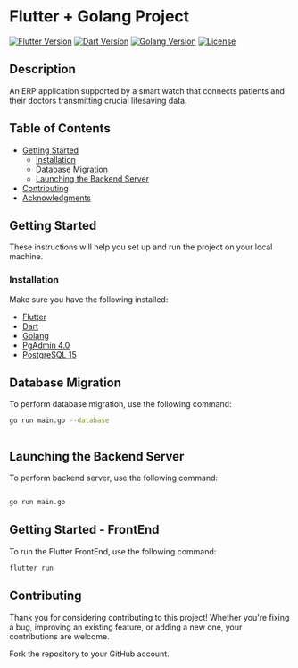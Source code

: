 # Flutter + Golang Project

[![Flutter Version](https://img.shields.io/badge/flutter-v2.x-blue.svg)](https://flutter.dev/)
[![Dart Version](https://img.shields.io/badge/dart-v2.x-blue.svg)](https://dart.dev/)
[![Golang Version](https://img.shields.io/badge/golang-v1.x-blue.svg)](https://golang.org/)
[![License](https://img.shields.io/badge/license-MIT-blue.svg)](LICENSE)

## Description

An ERP application supported by a smart watch that connects patients and their doctors transmitting crucial lifesaving data.

## Table of Contents

- [Getting Started](#getting-started)
  - [Installation](#prerequisites)
  - [Database Migration](#database-migration)
  - [Launching the Backend Server](#launching-the-backend-server)
- [Contributing](#contributing)
- [Acknowledgments](#acknowledgments)

## Getting Started

These instructions will help you set up and run the project on your local machine.

### Installation

Make sure you have the following installed:

- [Flutter](https://flutter.dev/docs/get-started/install)
- [Dart](https://dart.dev/get-dart)
- [Golang](https://golang.org/doc/install)
- [PgAdmin 4.0](https://www.pgadmin.org/download/)
- [PostgreSQL 15](https://www.postgresql.org/download/)


## Database Migration

To perform database migration, use the following command:

```bash
go run main.go --database



```


## Launching the Backend Server

To perform backend server, use the following command:

```bash

go run main.go


```

## Getting Started - FrontEnd

To run the Flutter FrontEnd, use the following command:

```bash
flutter run
```


## Contributing
Thank you for considering contributing to this project! Whether you're fixing a bug, improving an existing feature, or adding a new one, your contributions are welcome.

Fork the repository to your GitHub account.
